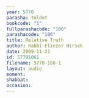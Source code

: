 ```yaml
---
year: 5770
parasha: Toldot
bookcode: "1"
fullparashacode: "106"
parashacode: "106"
title: Relative Truth
author: Rabbi Eliezer Hirsch
date: 2009-11-21
id: 57701061
filename: 5770-106-1
layout: audio
moment: 
shabbat: 
occasion: 
---
```

